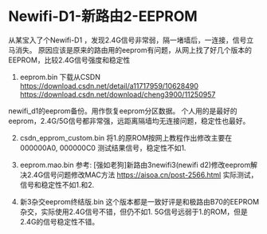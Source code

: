 # Newifi-D1-新路由2-EEPROM
从某宝入了个Newifi-D1 ，发现2.4G信号非常弱，隔一堵墙后，一连接，信号立马消失。
原因应该是原来的路由用的eeprom有问题，从网上找了好几个版本的EEPROM，比较2.4G信号强度和稳定性

1. eeprom.bin 下载从CSDN 
https://download.csdn.net/detail/a11717959/10628490
https://download.csdn.net/download/cheng3900/11250957

newifi_d1的eeprom备份。用作恢复eeprom分区数据。
个人用的是最好的eeprom，2.4G/5G信号都非常强，远距离隔墙均无连接问题，稳定性也最好。

2. csdn_epprom_custom.bin
将1.的原ROM按网上教程作出修改主要在000000A0, 000000C0
测试结果信号，稳定性不如1.

3. eeprom.mao.bin
参考: [强如老狗]新路由3newifi3(newifi d2)修改eeprom解决2.4G信号问题修改MAC方法
https://aisoa.cn/post-2566.html
实际测试，信号和稳定性不如1.和2.

4. 新3杂交eeprom终结版.bin
这个版本都是一致好评是和极路由B70的EEPROM杂交，实际使用2.4G信号不错，但仍不如1. 
5G信号远弱于1.的ROM，但是2.4G的信号稳定性不错。
